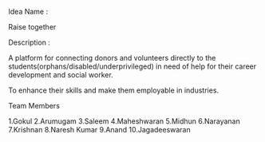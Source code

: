 Idea Name :

Raise together

Description :

A platform for connecting donors and volunteers directly to the students(orphans/disabled/underprivileged) in need of help for their career development and social worker.

To enhance their skills and make them employable in industries.

Team Members

1.Gokul 2.Arumugam 3.Saleem 4.Maheshwaran 5.Midhun 6.Narayanan 7.Krishnan 8.Naresh Kumar 9.Anand 10.Jagadeeswaran
